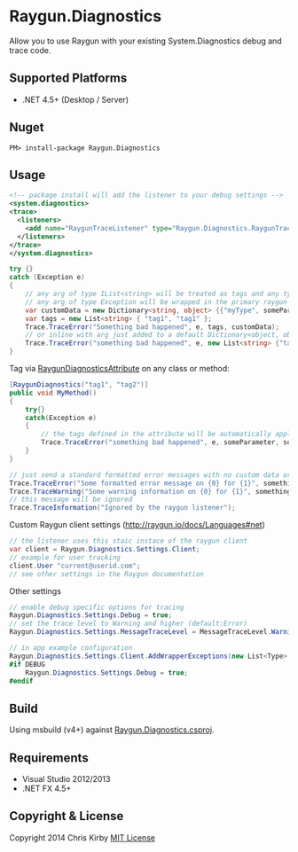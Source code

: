 # Raygun.Diagnostics #

Allow you to use Raygun with your existing System.Diagnostics debug and trace code. 

## Supported Platforms

* .NET 4.5+ (Desktop / Server)

## Nuget ##

`PM> install-package Raygun.Diagnostics`

## Usage ##

```xml
<!-- package install will add the listener to your debug settings -->
<system.diagnostics>
<trace>
  <listeners>
    <add name="RaygunTraceListener" type="Raygun.Diagnostics.RaygunTraceListener, Raygun.Diagnostics" />
  </listeners>
</trace>
</system.diagnostics>
```

```c#
try {}
catch (Exception e)
{
	// any arg of type IList<string> will be treated as tags and any type of IDictionary will be treated as custom data	
	// any arg of type Exception will be wrapped in the primary raygun exception object
	var customData = new Dictionary<string, object> {{"myType", someParameter}};
	var tags = new List<string> { "tag1", "tag1" };	
	Trace.TraceError("Something bad happened", e, tags, customData);
	// or inline with arg just added to a default Dictionary<object, object> object
	Trace.TraceError("something bad happened", e, new List<string> {"tag1"}, someParameter, someObject);
}
```
Tag via [RaygunDiagnosticsAttribute](src/Raygun.Diagnostics/RaygunDiagnosticsAttribute.cs) on any class or method:

```c#
[RaygunDiagnostics("tag1", "tag2")]
public void MyMethod()
{
	try{}
	catch(Exception e)
	{
		// the tags defined in the attribute will be automatically applied via reflection
		Trace.TraceError("something bad happened", e, someParameter, someObject);	
	}
}
```

```c#
// just send a standard formatted error messages with no custom data or tags (unless auto tag is enabled)
Trace.TraceError("Some formatted error message on {0} for {1}", something, otherThing);
Trace.TraceWarning("Some warning information on {0} for {1}", something, otherThing);
// this message will be ignored
Trace.TraceInformation("Ignored by the raygun listener");
```

Custom Raygun client settings (http://raygun.io/docs/Languages#net)
```c#
// the listener uses this staic instace of the raygun client
var client = Raygun.Diagnostics.Settings.Client;
// example for user tracking
client.User "current@userid.com";
// see other settings in the Raygun documentation
```

Other settings
```c#
// enable debug specific options for tracing
Raygun.Diagnostics.Settings.Debug = true;
// set the trace level to Warning and higher (default:Error)
Raygun.Diagnostics.Settings.MessageTraceLevel = MessageTraceLevel.Warning;

// in app example configuration
Raygun.Diagnostics.Settings.Client.AddWrapperExceptions(new List<Type> { typeof(MyCustomWrapperException) }.ToArray());
#if DEBUG	
	Raygun.Diagnostics.Settings.Debug = true;	
#endif
```

## Build ##
Using msbuild (v4+) against [Raygun.Diagnostics.csproj](src/Raygun.Diagnostics/Raygun.Diagnostics.csproj).


## Requirements ##
- Visual Studio 2012/2013
- .NET FX 4.5+

## Copyright & License ##

Copyright 2014 Chris Kirby
[MIT License](LICENSE.txt)

